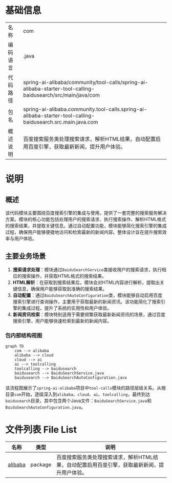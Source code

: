 # 基础信息

|      |      |
|------|------|
| 名称 | com |
| 编码语言 | .java |
| 代码路径 | spring-ai-alibaba/community/tool-calls/spring-ai-alibaba-starter-tool-calling-baidusearch/src/main/java/com |
| 包名 | spring-ai-alibaba.community.tool-calls.spring-ai-alibaba-starter-tool-calling-baidusearch.src.main.java.com |
| 概述说明 | 百度搜索服务类处理搜索请求，解析HTML结果，自动配置启用百度引擎，获取最新新闻，提升用户体验。 |

# 说明

## 概述

该代码模块主要围绕百度搜索引擎的集成与使用，提供了一套完整的搜索服务解决方案。模块的核心功能包括处理用户的搜索请求、执行搜索操作、解析HTML格式的搜索结果，并提取关键信息。通过自动配置功能，模块能够简化搜索引擎的集成过程，确保用户能够便捷地访问和检索最新的新闻内容。整体设计旨在提升搜索效率与用户体验。

## 主要业务场景

1. **搜索请求处理**：模块通过`BaiduSearchService`类接收用户的搜索请求，执行相应的搜索操作，并获取HTML格式的搜索结果。
2. **HTML解析**：在获取到搜索结果后，模块会对HTML内容进行解析，提取出关键信息，确保用户能够获取到准确的搜索结果。
3. **自动配置**：通过`BaiduSearchAutoConfiguration`类，模块能够自动启用百度搜索引擎进行查询操作，主要用于获取最新的新闻资讯。该功能简化了搜索引擎的集成过程，提升了系统的实用性和用户体验。
4. **新闻资讯检索**：模块特别适用于需要频繁获取最新新闻资讯的场景，通过百度搜索引擎，用户能够快速检索到最新的新闻内容。


### 包内部结构视图

```mermaid
graph TD
    com --> alibaba
    alibaba --> cloud
    cloud --> ai
    ai --> toolcalling
    toolcalling --> baidusearch
    baidusearch --> BaiduSearchService.java
    baidusearch --> BaiduSearchAutoConfiguration.java
```

该流程图展示了`spring-ai-alibaba`项目中`tool-calls`模块的路径层级关系。从根目录`com`开始，逐级深入到`alibaba`、`cloud`、`ai`、`toolcalling`，最终到达`baidusearch`目录，其中包含两个Java文件：`BaiduSearchService.java`和`BaiduSearchAutoConfiguration.java`。

# 文件列表 File List

| 名称   | 类型  | 说明 |
|-------|------|-------------|
| [alibaba](alibaba/_module.md) | package | 百度搜索服务类处理搜索请求，解析HTML结果，自动配置启用百度引擎，获取最新新闻，提升用户体验。 |


